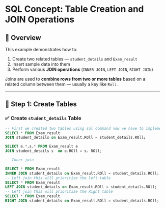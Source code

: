 # SQL Concept: Table Creation and JOIN Operations

## 📘 Overview
This example demonstrates how to:
1. Create two related tables — `student_details` and `Exam_result`
2. Insert sample data into them
3. Perform various **JOIN operations** (`INNER JOIN`, `LEFT JOIN`, `RIGHT JOIN`)

Joins are used to **combine rows from two or more tables** based on a related column between them — usually a key like `Roll`.

---

## 🧩 Step 1: Create Tables

### ✅ Create `student_details` Table
```sql
-- First we created two tables using sql command now we have to implement join operations
SELECT * FROM Exam_result
JOIN student_details on Exam_result.ROll = student_details.ROll;

SELECT e.*,s.* FROM Exam_result e 
JOIN student_details s  on e.ROll = s. ROll;

-- Inner join

SELECT * FROM Exam_result
INNER JOIN student_details on Exam_result.ROll = student_details.ROll;
-- Left join this will prioritize the left table 
SELECT * FROM Exam_result
LEFT JOIN student_details on Exam_result.ROll = student_details.ROll;
-- Left join this will prioritize the Right table 
SELECT * FROM Exam_result
RIGHT JOIN student_details on Exam_result.ROll = student_details.ROll;




